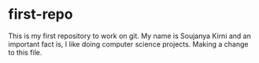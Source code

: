 # first-repo
This is my first repository to work on git.
My name is Soujanya Kirni and an important fact is, I like doing computer science projects.
Making a change to this file.
